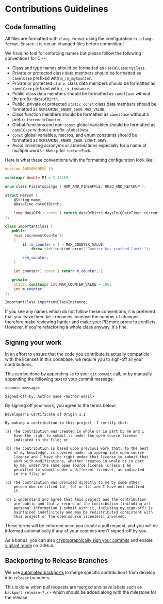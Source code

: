 # Contributions Guidelines

## Code formatting

All files are formatted with `clang-format` using the configuration in `.clang-format`. Ensure it is run on changed files before committing!

We have no tool for enforcing names but please follow the following conventions for C++:
- Class and type names should be formatted as `PascalCase`: `MyClass`.
- Private or protected class data members should be formatted as `camelCase` prefixed with `m_`: `m_myCounter`.
- Private or protected `static` class data members should be formatted as `camelCase` prefixed with `s_`: `s_instance`.
- Public class data members should be formatted as `camelCase` without the prefix: `dateOfBirth`. 
- Public, private or protected `static const` class data members should be formatted as `SCREAMING_SNAKE_CASE`: `MAX_VALUE`.
- Class function members should be formatted as `camelCase` without a prefix: `incrementCounter`.
- Global functions and non-`const` global variables should be formatted as `camelCase` without a prefix: `globalData`.
- `const` global variables, macros, and enum constants should be formatted as `SCREAMING_SNAKE_CASE`: `LIGHT_GRAY`.
- Avoid inventing acronyms or abbreviations especially for a name of multiple words - like `tp` for `texturePack`.

Here is what these conventions with the formatting configuration look like:

```c++
#define AWESOMENESS 10

constexpr double PI = 3.14159;

enum class PizzaToppings { HAM_AND_PINEAPPLE, OREO_AND_KETCHUP };

struct Person {
    QString name;
    QDateTime dateOfBirth;

    long daysOld() const { return dateOfBirth.daysTo(QDateTime::currentDateTime()); }
};

class ImportantClass {
   public:
    void incrementCounter()
    {
        if (m_counter + 1 > MAX_COUNTER_VALUE)
            throw std::runtime_error("Counter has reached limit!");

        ++m_counter;
    }

    int counter() const { return m_counter; }

   private:
    static constexpr int MAX_COUNTER_VALUE = 100;
    int m_counter;
};

ImportantClass importantClassInstance;
```

If you see any names which do not follow these conventions, it is preferred that you leave them be - renames increase the number of changes therefore make reviewing harder and make your PR more prone to conflicts. However, if you're refactoring a whole class anyway, it's fine.

## Signing your work

In an effort to ensure that the code you contribute is actually compatible with the licenses in this codebase, we require you to sign-off all your contributions.

This can be done by appending `-s` to your `git commit` call, or by manually appending the following text to your commit message:

```text
<commit message>

Signed-off-by: Author name <Author email>
```

By signing off your work, you agree to the terms below:

```text
Developer's Certificate of Origin 1.1

By making a contribution to this project, I certify that:

(a) The contribution was created in whole or in part by me and I
    have the right to submit it under the open source license
    indicated in the file; or

(b) The contribution is based upon previous work that, to the best
    of my knowledge, is covered under an appropriate open source
    license and I have the right under that license to submit that
    work with modifications, whether created in whole or in part
    by me, under the same open source license (unless I am
    permitted to submit under a different license), as indicated
    in the file; or

(c) The contribution was provided directly to me by some other
    person who certified (a), (b) or (c) and I have not modified
    it.

(d) I understand and agree that this project and the contribution
    are public and that a record of the contribution (including all
    personal information I submit with it, including my sign-off) is
    maintained indefinitely and may be redistributed consistent with
    this project or the open source license(s) involved.
```

These terms will be enforced once you create a pull request, and you will be informed automatically if any of your commits aren't signed-off by you.

As a bonus, you can also [cryptographically sign your commits][gh-signing-commits] and enable [vigilant mode][gh-vigilant-mode] on GitHub.

[gh-signing-commits]: https://docs.github.com/en/authentication/managing-commit-signature-verification/signing-commits
[gh-vigilant-mode]: https://docs.github.com/en/authentication/managing-commit-signature-verification/displaying-verification-statuses-for-all-of-your-commits

## Backporting to Release Branches

We use [automated backports](https://github.com/PrismLauncher/PrismLauncher/blob/develop/.github/workflows/backport.yml) to merge specific contributions from develop into `release` branches.

This is done when pull requests are merged and have labels such as `backport release-7.x` - which should be added along with the milestone for the release.
